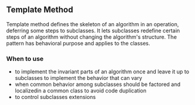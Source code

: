 ## Template Method

Template method defines the skeleton of an algorithm in an operation, deferring some
steps to subclasses. It lets subclasses redefine certain steps of an algorithm 
without changing the algorithm's structure. The pattern has behavioral purpose and
applies to the classes.

### When to use

* to implement the invariant parts of an algorithm once and leave it up to subclasses to implement the behavior that can vary
* when common behavior among subclasses should be factored and localizedin a common class to avoid code duplication
* to control subclasses extensions